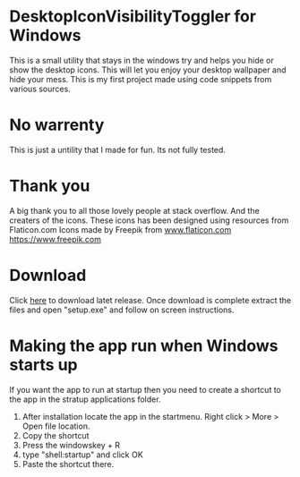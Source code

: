 # DesktopIconVisibilityToggler for Windows
This is a small utility that stays in the windows try and helps you hide or show the desktop icons. This will let you enjoy your desktop wallpaper and hide your mess. This is my first project made using code snippets from various sources.

# No warrenty
This is just a untility that I made for fun. Its not fully tested.

# Thank you
A big thank you to all those lovely people at stack overflow. And the creaters of the icons.
These icons has been designed using resources from Flaticon.com Icons made by Freepik from www.flaticon.com https://www.freepik.com 

# Download
Click <a id="raw-url" href="https://github.com/nnkrishnan/WindowsDesktopIconVisibilityToggler/releases/download/v1/Release.zip">here</a> to download latet release.
Once download is complete extract the files and open "setup.exe" and follow on screen instructions.

# Making the app run when Windows starts up
If you want the app to run at startup then you need to create a shortcut to the app in the stratup applications folder. 
 1) After installation locate the app in the startmenu. Right click > More > Open file location.
 2) Copy the shortcut
 3) Press the windowskey + R
 4) type "shell:startup" and click OK
 5) Paste the shortcut there.
